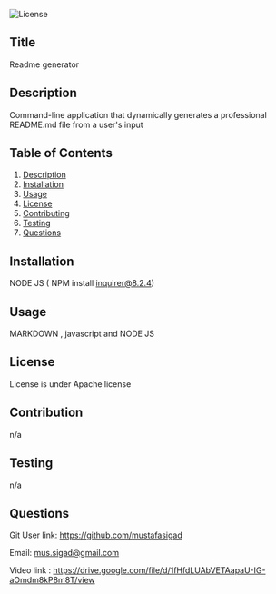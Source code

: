 
![License](https://img.shields.io/badge/License-Apache%202.0-blue.svg)
## Title
Readme generator
  
## Description 

Command-line application that dynamically generates a professional README.md file from a user's input
## Table of Contents

1. [Description](#description) 
2. [Installation](#installation) 
3. [Usage](#usage) 
4. [License](#license)
5. [Contributing](#contribution)
6. [Testing](#testing)
7. [Questions](#questions) 

## Installation
NODE JS ( NPM install inquirer@8.2.4)

## Usage 
MARKDOWN , javascript and NODE JS 

## License
License is under Apache license 

## Contribution
n/a

## Testing
n/a

## Questions

Git User link: https://github.com/mustafasigad  

Email: mus.sigad@gmail.com  

Video link : https://drive.google.com/file/d/1fHfdLUAbVETAapaU-IG-aOmdm8kP8m8T/view
